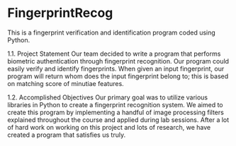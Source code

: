 # FingerprintRecog
This is a fingerprint verification and identification program coded using Python.

1.1.	 Project Statement
Our team decided to write a program that performs biometric authentication through fingerprint recognition. Our program could easily verify and identify fingerprints. When given an input fingerprint, our program will return whom does the input fingerprint belong to; this is based on matching score of minutiae features.

1.2.	 Accomplished Objectives
Our primary goal was to utilize various libraries in Python to create a fingerprint recognition system. We aimed to create this program by implementing a handful of image processing filters explained throughout the course and applied during lab sessions. After a lot of hard work on working on this project and lots of research, we have created a program that satisfies us truly. 
